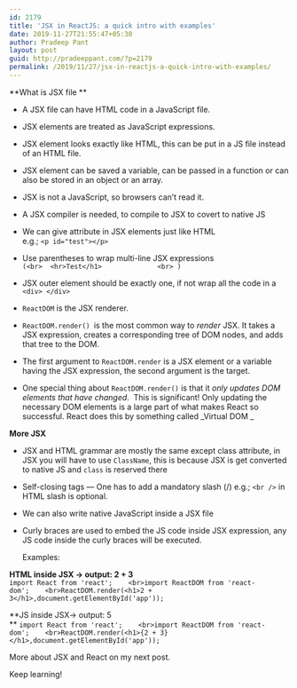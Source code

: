 ```yaml
---
id: 2179
title: 'JSX in ReactJS: a quick intro with examples'
date: 2019-11-27T21:55:47+05:30
author: Pradeep Pant
layout: post
guid: http://pradeeppant.com/?p=2179
permalink: /2019/11/27/jsx-in-reactjs-a-quick-intro-with-examples/
---
```

**What is JSX file **

  * A JSX file can have HTML code in a JavaScript file. 
  * JSX elements are treated as JavaScript expressions. 
  * JSX element looks exactly like HTML, this can be put in a JS file instead of an HTML file. 
  * JSX element can be saved a variable, can be passed in a function or can also be stored in an object or an array.
  * JSX is not a JavaScript, so browsers can&#8217;t read it.
  * A JSX compiler is needed, to compile to JSX to covert to native JS
  * We can give attribute in JSX elements just like HTML  
    e.g.; `<p id="test"></p>`
  * Use parentheses to wrap multi-line JSX expressions  
    `(<br>  <hr>Test</h1>              <br> )`

  * JSX outer element should be exactly one, if not wrap all the code in a `<div> </div>`
  * `ReactDOM` is the JSX renderer.
  * `ReactDOM.render() `is the most common way to _render_ JSX. It takes a JSX expression, creates a corresponding tree of DOM nodes, and adds that tree to the DOM. 
  * The first argument to `ReactDOM.render` is a JSX element or a variable having the JSX expression, the second argument is the target.
  * One special thing about `ReactDOM.render()` is that it _only updates DOM elements that have changed_.  This is significant! Only updating the necessary DOM elements is a large part of what makes React so successful. React does this by something called _Virtual DOM _

**More JSX**

  * JSX and HTML grammar are mostly the same except class attribute, in JSX you will have to use `ClassName`, this is because JSX is get converted to native JS and `class` is reserved there 
  * Self-closing tags &#8212; One has to add a mandatory slash (/) e.g.; `<br />` in HTML slash is optional.
  * We can also write native JavaScript inside a JSX file
  * Curly braces are used to embed the JS code inside JSX expression, any JS code inside the curly braces will be executed.  
  
    Examples:

**HTML inside JSX -> output: 2 + 3**  
`import React from 'react';    <br>import ReactDOM from 'react-dom';    <br>ReactDOM.render(<h1>2 + 3</h1>,document.getElementById('app'));`

**JS inside JSX-> output: 5  
** `import React from 'react';    <br>import ReactDOM from 'react-dom';    <br>ReactDOM.render(<h1>{2 + 3}</h1>,document.getElementById('app'));`  


More about JSX and React on my next post.  
  
Keep learning!
